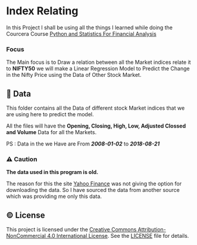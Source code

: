 # Index Relating
In this Project I shall be using all the things I learned while doing the Courcera Course [Python and Statistics For Financial Analysis]()

### Focus
The Main focus is to Draw a relation between all the Market indices relate it to **NIFTY50** we will make a Linear Regression Model to Predict the Change in the Nifty Price using the Data of Other Stock Market.

## :open_file_folder: Data
This folder contains all the Data of different stock Market indices that we are using here to predict the model.

All the files will have the **Opening, Closing, High, Low, Adjusted Clossed and Volume** Data for all the Markets.

PS : Data in the we Have are From ***2008-01-02*** to ***2018-08-21***

### :warning: Caution
**The data used in this program is old.**

The reason for this the site [Yahoo Finance](#) was not giving the option for downloading the data. So I have sourced the data from another source which was providing me only this data.


##  :copyright: License

This project is licensed under the [Creative Commons Attribution-NonCommercial 4.0 International License](https://creativecommons.org/licenses/by-nc/4.0/). See the [LICENSE](LICENSE) file for details.

